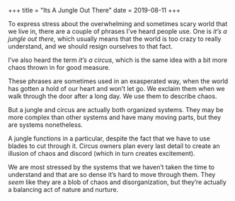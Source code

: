 +++
title = "Its A Jungle Out There"
date = 2019-08-11
+++

To express stress about the overwhelming and sometimes scary world that we live in, there are a couple of phrases I’ve heard people use. One is _it’s a jungle out there,_ which usually means that the world is too crazy to really understand, and we should resign ourselves to that fact.

I’ve also heard the term _it’s a circus_, which is the same idea with a bit more chaos thrown in for good measure.

These phrases are sometimes used in an exasperated way, when the world has gotten a hold of our heart and won’t let go. We exclaim them when we walk through the door after a long day. We use them to describe chaos.

But a jungle and circus are actually both organized systems. They may be more complex than other systems and have many moving parts, but they are systems nonetheless.

A jungle functions in a particular, despite the fact that we have to use blades to cut through it. Circus owners plan every last detail to create an illusion of chaos and discord (which in turn creates excitement).

We are most stressed by the systems that we haven’t taken the time to understand and that are so dense it’s hard to move through them. They _seem_ like they are a blob of chaos and disorganization, but they’re actually a balancing act of nature and nurture.